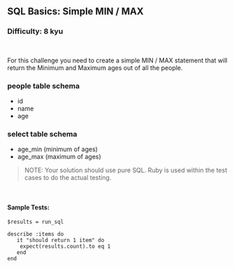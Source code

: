 ## SQL Basics: Simple MIN / MAX
### Difficulty: 8 kyu

<br>

<p>For this challenge you need to create a simple MIN / MAX statement that will return the Minimum and Maximum ages out of all the people.</p>
<h3 id="people-table-schema">people table schema</h3>
<ul>
<li>id</li>
<li>name</li>
<li>age</li>
</ul>
<h3 id="select-table-schema">select table schema</h3>
<ul>
<li>age_min (minimum of ages)</li>
<li>age_max (maximum of ages)</li>
</ul>
<blockquote>
<p>NOTE: Your solution should use pure SQL. Ruby is used within the test cases to do the actual testing.</p>
</blockquote>


<br>

#### Sample Tests:

```
$results = run_sql
​
describe :items do
   it "should return 1 item" do
    expect(results.count).to eq 1
   end
end
```